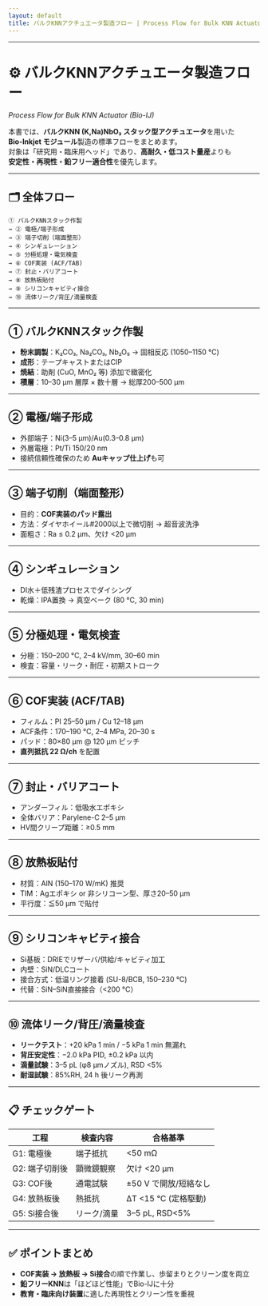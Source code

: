 ```yaml
---
layout: default
title: バルクKNNアクチュエータ製造フロー | Process Flow for Bulk KNN Actuator
---
```


---

# ⚙️ バルクKNNアクチュエータ製造フロー  
*Process Flow for Bulk KNN Actuator (Bio-IJ)*

本書では、**バルクKNN (K,Na)NbO₃ スタック型アクチュエータ**を用いた  
**Bio-Inkjet モジュール**製造の標準フローをまとめます。  
対象は「研究用・臨床用ヘッド」であり、**高耐久・低コスト量産**よりも  
**安定性・再現性・鉛フリー適合性**を優先します。

---

## 🗂 全体フロー

```
① バルクKNNスタック作製
→ ② 電極/端子形成
→ ③ 端子切削（端面整形）
→ ④ シンギュレーション
→ ⑤ 分極処理・電気検査
→ ⑥ COF実装 (ACF/TAB)
→ ⑦ 封止・バリアコート
→ ⑧ 放熱板貼付
→ ⑨ シリコンキャビティ接合
→ ⑩ 流体リーク/背圧/滴量検査
```

---

## ① バルクKNNスタック作製
- **粉末調製**：K₂CO₃, Na₂CO₃, Nb₂O₅ → 固相反応 (1050–1150 °C)  
- **成形**：テープキャストまたはCIP  
- **焼結**：助剤 (CuO, MnO₂ 等) 添加で緻密化  
- **積層**：10–30 µm 層厚 × 数十層 → 総厚200–500 µm

---

## ② 電極/端子形成
- 外部端子：Ni(3–5 µm)/Au(0.3–0.8 µm)  
- 外層電極：Pt/Ti 150/20 nm  
- 接続信頼性確保のため **Auキャップ仕上げ**も可

---

## ③ 端子切削（端面整形）
- 目的：**COF実装のパッド露出**  
- 方法：ダイヤホイール#2000以上で微切削 → 超音波洗浄  
- 面粗さ：Ra ≤ 0.2 µm、欠け <20 µm

---

## ④ シンギュレーション
- DI水＋低残渣プロセスでダイシング  
- 乾燥：IPA置換 → 真空ベーク (80 °C, 30 min)

---

## ⑤ 分極処理・電気検査
- 分極：150–200 °C, 2–4 kV/mm, 30–60 min  
- 検査：容量・リーク・耐圧・初期ストローク

---

## ⑥ COF実装 (ACF/TAB)
- フィルム：PI 25–50 µm / Cu 12–18 µm  
- ACF条件：170–190 °C, 2–4 MPa, 20–30 s  
- パッド：80×80 µm @ 120 µm ピッチ  
- **直列抵抗 22 Ω/ch** を配置

---

## ⑦ 封止・バリアコート
- アンダーフィル：低吸水エポキシ  
- 全体バリア：Parylene-C 2–5 µm  
- HV間クリープ距離：≥0.5 mm

---

## ⑧ 放熱板貼付
- 材質：AlN (150–170 W/mK) 推奨  
- TIM：Agエポキシ or 非シリコーン型、厚さ20–50 µm  
- 平行度：≦50 µm で貼付

---

## ⑨ シリコンキャビティ接合
- Si基板：DRIEでリザーバ/供給/キャビティ加工  
- 内壁：SiN/DLCコート  
- 接合方式：低温リング接着 (SU-8/BCB, 150–230 °C)  
- 代替：SiN–SiN直接接合（<200 °C）

---

## ⑩ 流体リーク/背圧/滴量検査
- **リークテスト**：+20 kPa 1 min / −5 kPa 1 min 無漏れ  
- **背圧安定性**：−2.0 kPa PID, ±0.2 kPa 以内  
- **滴量試験**：3–5 pL (φ8 µmノズル), RSD <5%  
- **耐湿試験**：85%RH, 24 h 後リーク再測

---

## 📋 チェックゲート

| 工程 | 検査内容 | 合格基準 |
|------|-----------|----------|
| G1: 電極後 | 端子抵抗 | <50 mΩ |
| G2: 端子切削後 | 顕微鏡観察 | 欠け <20 µm |
| G3: COF後 | 通電試験 | ±50 V で開放/短絡なし |
| G4: 放熱板後 | 熱抵抗 | ΔT <15 °C (定格駆動) |
| G5: Si接合後 | リーク/滴量 | 3–5 pL, RSD<5% |

---

## ✅ ポイントまとめ
- **COF実装 → 放熱板 → Si接合**の順で作業し、歩留まりとクリーン度を両立  
- **鉛フリーKNN**は「ほどほど性能」でBio-IJに十分  
- **教育・臨床向け装置**に適した再現性とクリーン性を重視
